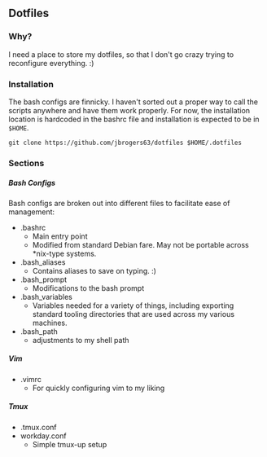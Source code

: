 ## Dotfiles
### Why?
I need a place to store my dotfiles, so that I don't go crazy trying to reconfigure everything. :)

### Installation
The bash configs are finnicky. I haven't sorted out a proper way to call the scripts anywhere and have them work properly. For now, the installation location is hardcoded in the bashrc file and installation is expected to be in ```$HOME```.

```shell
git clone https://github.com/jbrogers63/dotfiles $HOME/.dotfiles
```

### Sections
##### Bash Configs
Bash configs are broken out into different files to facilitate ease of management:
* .bashrc
    * Main entry point
    * Modified from standard Debian fare. May not be portable across *nix-type systems.
* .bash_aliases
    * Contains aliases to save on typing. :)
* .bash_prompt
    * Modifications to the bash prompt
* .bash_variables
    * Variables needed for a variety of things, including exporting standard tooling directories that are used across my various machines.
* .bash_path
    * adjustments to my shell path

##### Vim
* .vimrc
    * For quickly configuring vim to my liking

##### Tmux
* .tmux.conf
* workday.conf
    * Simple tmux-up setup

